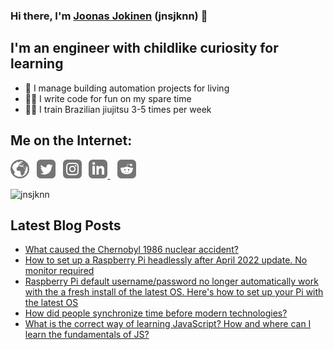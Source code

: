### Hi there, I'm [Joonas Jokinen](https://joonasjokinen.fi) (jnsjknn) 👋

## I'm an engineer with childlike curiosity for learning
- 💼 I manage building automation projects for living
- 👨‍💻 I write code for fun on my spare time
- 🤼‍♂️ I train Brazilian jiujitsu 3-5 times per week

## Me on the Internet:

[<img src="./icons/globe.svg" alt="joonasjokinen.fi"  width="30"/>](https://joonasjokinen.fi)&nbsp;&nbsp;
[<img src="./icons/twitter.svg" alt="jnsjknn"  width="30"/>](https://twitter.com/jnsjknn)&nbsp;&nbsp;
[<img src="./icons/instagram.svg" alt="jnsjknn.dev" width="30"/>](https://www.instagram.com/jnsjknn.dev)&nbsp;&nbsp;
[<img src="./icons/linkedin.svg" alt="joonasjokinen" width="30"/> ](https://www.linkedin.com/in/joonasjokinen/)&nbsp;&nbsp;
[<img src="./icons/reddit.svg" alt="jnsjknn" width="30"/>](https://reddit.com/u/jnsjknn)

![jnsjknn](https://github-readme-stats.vercel.app/api/top-langs?username=jnsjknn&show_icons=true&locale=en&layout=compact&theme=dracula)



## Latest Blog Posts
<!-- BLOG-POST-LIST:START -->
- [What caused the Chernobyl 1986 nuclear accident?](https://joonasjokinen.fi/blog/what-caused-chernobyl-accident)
- [How to set up a Raspberry Pi headlessly after April 2022 update. No monitor required](https://joonasjokinen.fi/blog/how-setup-raspberry-pi-without-monitor-april-2022-update)
- [Raspberry Pi default username/password no longer automatically work with the a fresh install of the latest OS. Here&#39;s how to set up your Pi with the latest OS](https://joonasjokinen.fi/blog/raspberry-pi-default-username-password-no-longer-work)
- [How did people synchronize time before modern technologies?](https://joonasjokinen.fi/blog/how-did-people-synchronize-time-in-past)
- [What is the correct way of learning JavaScript? How and where can I learn the fundamentals of JS?](https://joonasjokinen.fi/blog/correct-way-learning-javascript-how-and-where)
<!-- BLOG-POST-LIST:END -->



